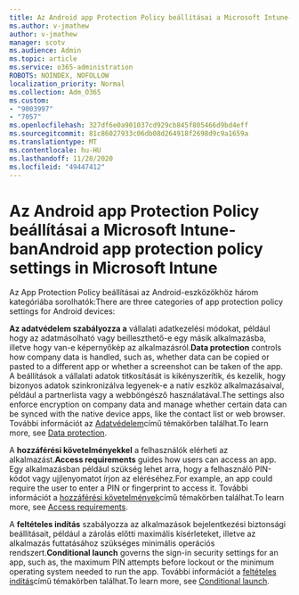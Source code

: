 ```yaml
---
title: Az Android app Protection Policy beállításai a Microsoft Intune-ban
ms.author: v-jmathew
author: v-jmathew
manager: scotv
ms.audience: Admin
ms.topic: article
ms.service: o365-administration
ROBOTS: NOINDEX, NOFOLLOW
localization_priority: Normal
ms.collection: Adm_O365
ms.custom:
- "9003997"
- "7057"
ms.openlocfilehash: 327df6e0a901037cd929cb845f805466d9bd4eff
ms.sourcegitcommit: 81c86027933c06db08d264918f2698d9c9a1659a
ms.translationtype: MT
ms.contentlocale: hu-HU
ms.lasthandoff: 11/20/2020
ms.locfileid: "49447412"
---
```

# <a name="android-app-protection-policy-settings-in-microsoft-intune"></a><span data-ttu-id="af186-102">Az Android app Protection Policy beállításai a Microsoft Intune-ban</span><span class="sxs-lookup"><span data-stu-id="af186-102">Android app protection policy settings in Microsoft Intune</span></span>

<span data-ttu-id="af186-103">Az App Protection Policy beállításai az Android-eszközökhöz három kategóriába sorolhatók:</span><span class="sxs-lookup"><span data-stu-id="af186-103">There are three categories of app protection policy settings for Android devices:</span></span>

<span data-ttu-id="af186-104">**Az adatvédelem szabályozza a** vállalati adatkezelési módokat, például hogy az adatmásolható vagy beilleszthető-e egy másik alkalmazásba, illetve hogy van-e képernyőkép az alkalmazásról.</span><span class="sxs-lookup"><span data-stu-id="af186-104">**Data protection** controls how company data is handled, such as, whether data can be copied or pasted to a different app or whether a screenshot can be taken of the app.</span></span> <span data-ttu-id="af186-105">A beállítások a vállalati adatok titkosítását is kikényszerítik, és kezelik, hogy bizonyos adatok szinkronizálva legyenek-e a natív eszköz alkalmazásaival, például a partnerlista vagy a webböngésző használatával.</span><span class="sxs-lookup"><span data-stu-id="af186-105">The settings also enforce encryption on company data and manage whether certain data can be synced with the native device apps, like the contact list or web browser.</span></span> <span data-ttu-id="af186-106">További információt az [Adatvédelem](https://go.microsoft.com/fwlink/?linkid=2135259)című témakörben találhat.</span><span class="sxs-lookup"><span data-stu-id="af186-106">To learn more, see [Data protection](https://go.microsoft.com/fwlink/?linkid=2135259).</span></span>

<span data-ttu-id="af186-107">A **hozzáférési követelményekkel** a felhasználók elérheti az alkalmazást.</span><span class="sxs-lookup"><span data-stu-id="af186-107">**Access requirements** guides how users can access an app.</span></span> <span data-ttu-id="af186-108">Egy alkalmazásban például szükség lehet arra, hogy a felhasználó PIN-kódot vagy ujjlenyomatot írjon az eléréséhez.</span><span class="sxs-lookup"><span data-stu-id="af186-108">For example, an app could require the user to enter a PIN or fingerprint to access it.</span></span> <span data-ttu-id="af186-109">További információt a [hozzáférési követelmények](https://go.microsoft.com/fwlink/?linkid=2135260)című témakörben találhat.</span><span class="sxs-lookup"><span data-stu-id="af186-109">To learn more, see [Access requirements](https://go.microsoft.com/fwlink/?linkid=2135260).</span></span>

<span data-ttu-id="af186-110">A **feltételes indítás** szabályozza az alkalmazások bejelentkezési biztonsági beállításait, például a zárolás előtti maximális kísérleteket, illetve az alkalmazás futtatásához szükséges minimális operációs rendszert.</span><span class="sxs-lookup"><span data-stu-id="af186-110">**Conditional launch** governs the sign-in security settings for an app, such as, the maximum PIN attempts before lockout or the minimum operating system needed to run the app.</span></span> <span data-ttu-id="af186-111">További információt a [feltételes indítás](https://go.microsoft.com/fwlink/?linkid=2135507)című témakörben találhat.</span><span class="sxs-lookup"><span data-stu-id="af186-111">To learn more, see [Conditional launch](https://go.microsoft.com/fwlink/?linkid=2135507).</span></span>
